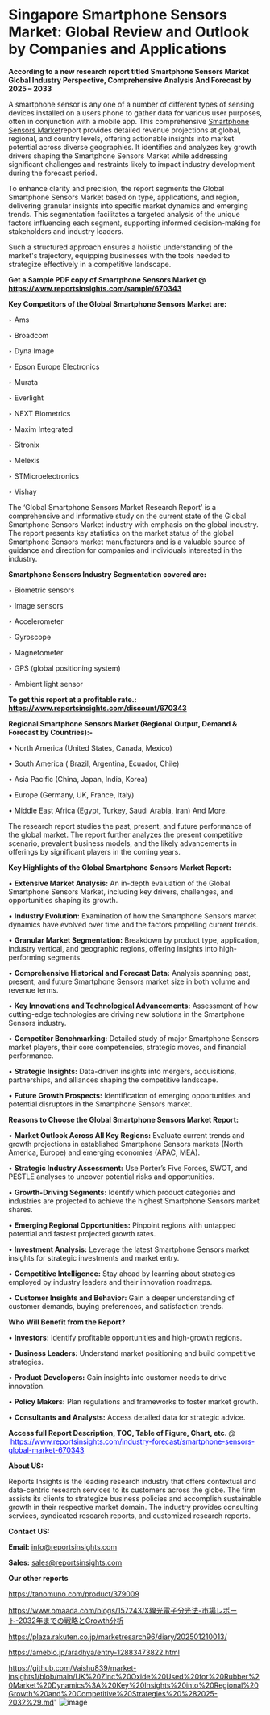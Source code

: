 # Singapore Smartphone Sensors Market: Global Review and Outlook by Companies and Applications

<strong>According to a new research report titled Smartphone Sensors Market Global Industry Perspective, Comprehensive Analysis And Forecast by 2025 – 2033</strong>

A smartphone sensor is any one of a number of different types of sensing devices installed on a users phone to gather data for various user purposes, often in conjunction with a mobile app. This comprehensive <a href=https://www.reportsinsights.com/sample/670343>Smartphone Sensors Market</a>report provides detailed revenue projections at global, regional, and country levels, offering actionable insights into market potential across diverse geographies. It identifies and analyzes key growth drivers shaping the Smartphone Sensors Market while addressing significant challenges and restraints likely to impact industry development during the forecast period.

To enhance clarity and precision, the report segments the Global Smartphone Sensors Market based on type, applications, and region, delivering granular insights into specific market dynamics and emerging trends. This segmentation facilitates a targeted analysis of the unique factors influencing each segment, supporting informed decision-making for stakeholders and industry leaders.

Such a structured approach ensures a holistic understanding of the market's trajectory, equipping businesses with the tools needed to strategize effectively in a competitive landscape.

<strong>Get a Sample PDF copy of Smartphone Sensors Market </strong><strong>@<a href=https://www.reportsinsights.com/sample/670343 style=color:#0000ff;> https://www.reportsinsights.com/sample/670343</a></strong></font>

<strong>Key Competitors of the Global Smartphone Sensors Market are:</strong>

‣ Ams

‣ Broadcom

‣ Dyna Image

‣ Epson Europe Electronics

‣ Murata

‣ Everlight

‣ NEXT Biometrics

‣ Maxim Integrated

‣ Sitronix

‣ Melexis

‣ STMicroelectronics

‣ Vishay

The ‘Global Smartphone Sensors Market Research Report’ is a comprehensive and informative study on the current state of the Global Smartphone Sensors Market industry with emphasis on the global industry. The report presents key statistics on the market status of the global Smartphone Sensors market manufacturers and is a valuable source of guidance and direction for companies and individuals interested in the industry.

<strong>Smartphone Sensors Industry Segmentation covered are:</strong>

‣ Biometric sensors

‣ Image sensors

‣ Accelerometer

‣ Gyroscope

‣ Magnetometer

‣ GPS (global positioning system)

‣ Ambient light sensor

<strong>To get this report at a profitable rate.: <a href=https://www.reportsinsights.com/discount/670343 style=color:#0000ff;>https://www.reportsinsights.com/discount/670343</a></strong></font>

<strong>Regional Smartphone Sensors Market (Regional Output, Demand &amp; Forecast by Countries):-</strong>

• North America (United States, Canada, Mexico)

• South America ( Brazil, Argentina, Ecuador, Chile)

• Asia Pacific (China, Japan, India, Korea)

• Europe (Germany, UK, France, Italy)

• Middle East Africa (Egypt, Turkey, Saudi Arabia, Iran) And More.

The research report studies the past, present, and future performance of the global market. The report further analyzes the present competitive scenario, prevalent business models, and the likely advancements in offerings by significant players in the coming years.

<strong>Key Highlights of the Global Smartphone Sensors Market Report:</strong>

• <strong>Extensive Market Analysis:</strong> An in-depth evaluation of the Global Smartphone Sensors Market, including key drivers, challenges, and opportunities shaping its growth.

• <strong>Industry Evolution:</strong> Examination of how the Smartphone Sensors market dynamics have evolved over time and the factors propelling current trends.

• <strong>Granular Market Segmentation:</strong> Breakdown by product type, application, industry vertical, and geographic regions, offering insights into high-performing segments.

• <strong>Comprehensive Historical and Forecast Data:</strong> Analysis spanning past, present, and future Smartphone Sensors market size in both volume and revenue terms.

• <strong>Key Innovations and Technological Advancements:</strong> Assessment of how cutting-edge technologies are driving new solutions in the Smartphone Sensors industry.

• <strong>Competitor Benchmarking:</strong> Detailed study of major Smartphone Sensors market players, their core competencies, strategic moves, and financial performance.

• <strong>Strategic Insights:</strong> Data-driven insights into mergers, acquisitions, partnerships, and alliances shaping the competitive landscape.

• <strong>Future Growth Prospects:</strong> Identification of emerging opportunities and potential disruptors in the Smartphone Sensors market.

<strong>Reasons to Choose the Global Smartphone Sensors Market Report:</strong>

• <strong>Market Outlook Across All Key Regions:</strong> Evaluate current trends and growth projections in established Smartphone Sensors markets (North America, Europe) and emerging economies (APAC, MEA).

• <strong>Strategic Industry Assessment:</strong> Use Porter’s Five Forces, SWOT, and PESTLE analyses to uncover potential risks and opportunities.

• <strong>Growth-Driving Segments:</strong> Identify which product categories and industries are projected to achieve the highest Smartphone Sensors market shares.

• <strong>Emerging Regional Opportunities:</strong> Pinpoint regions with untapped potential and fastest projected growth rates.

• <strong>Investment Analysis:</strong> Leverage the latest Smartphone Sensors market insights for strategic investments and market entry.

• <strong>Competitive Intelligence:</strong> Stay ahead by learning about strategies employed by industry leaders and their innovation roadmaps.

• <strong>Customer Insights and Behavior:</strong> Gain a deeper understanding of customer demands, buying preferences, and satisfaction trends.

<strong>Who Will Benefit from the Report?</strong>

• <strong>Investors:</strong> Identify profitable opportunities and high-growth regions.

• <strong>Business Leaders:</strong> Understand market positioning and build competitive strategies.

• <strong>Product Developers:</strong> Gain insights into customer needs to drive innovation.

• <strong>Policy Makers:</strong> Plan regulations and frameworks to foster market growth.

• <strong>Consultants and Analysts:</strong> Access detailed data for strategic advice.
</ul>
<strong>Access full Report Description, TOC, Table of Figure, Chart, etc. </strong>@  <a href=https://www.reportsinsights.com/industry-forecast/smartphone-sensors-global-market-670343 style=color:#0000ff;>https://www.reportsinsights.com/industry-forecast/smartphone-sensors-global-market-670343</a></font>

<strong><strong>About US</strong>:</strong>

Reports Insights is the leading research industry that offers contextual and data-centric research services to its customers across the globe. The firm assists its clients to strategize business policies and accomplish sustainable growth in their respective market domain. The industry provides consulting services, syndicated research reports, and customized research reports.

<strong>Contact US:</strong>

<p class=""""><b>Email:</b> <a href=mailto:info@reportsinsights.com>info@reportsinsights.com</a></p>
<p class=""""><b>Sales:</b> <a href=mailto:sales@reportsinsights.com>sales@reportsinsights.com</a></p>

<strong>Our other reports</strong>

<a href=https://tanomuno.com/product/379009>https://tanomuno.com/product/379009</a>

<a href=https://www.omaada.com/blogs/157243/X線光電子分光法-市場レポート-2032年までの戦略とGrowth分析>https://www.omaada.com/blogs/157243/X線光電子分光法-市場レポート-2032年までの戦略とGrowth分析</a>

<a href=https://plaza.rakuten.co.jp/marketresarch96/diary/202501210013/>https://plaza.rakuten.co.jp/marketresarch96/diary/202501210013/</a>

<a href=https://ameblo.jp/aradhya/entry-12883473822.html>https://ameblo.jp/aradhya/entry-12883473822.html</a>

<a href=https://github.com/Vaishu839/market-insights1/blob/main/UK%20Zinc%20Oxide%20Used%20for%20Rubber%20Market%20Dynamics%3A%20Key%20Insights%20into%20Regional%20Growth%20and%20Competitive%20Strategies%20%282025-2032%29.md>https://github.com/Vaishu839/market-insights1/blob/main/UK%20Zinc%20Oxide%20Used%20for%20Rubber%20Market%20Dynamics%3A%20Key%20Insights%20into%20Regional%20Growth%20and%20Competitive%20Strategies%20%282025-2032%29.md</a>"
![image](https://github.com/user-attachments/assets/cee2c203-de35-4bcd-92e7-49be691685d1)
